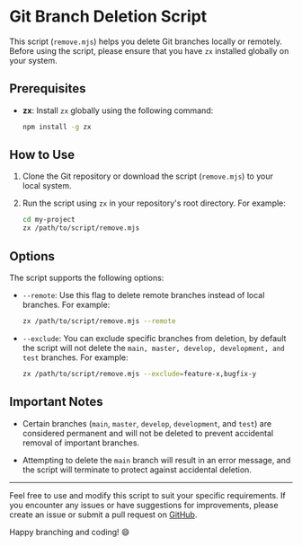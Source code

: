# Git Branch Deletion Script

This script (`remove.mjs`) helps you delete Git branches locally or remotely. Before using the script, please ensure that you have `zx` installed globally on your system.

## Prerequisites

- **zx**: Install `zx` globally using the following command:

   ```bash
   npm install -g zx
   ```

## How to Use

1. Clone the Git repository or download the script (`remove.mjs`) to your local system.

2. Run the script using `zx` in your repository's root directory. For example:

   ```bash
   cd my-project
   zx /path/to/script/remove.mjs
   ```

## Options

The script supports the following options:

- `--remote`: Use this flag to delete remote branches instead of local branches. For example:

  ```bash
  zx /path/to/script/remove.mjs --remote
  ```

- `--exclude`: You can exclude specific branches from deletion, by default the script will not delete the `main, master, develop, development, and test` branches. For example:

  ```bash
  zx /path/to/script/remove.mjs --exclude=feature-x,bugfix-y
  ```

## Important Notes

- Certain branches (`main`, `master`, `develop`, `development`, and `test`) are considered permanent and will not be deleted to prevent accidental removal of important branches.

- Attempting to delete the `main` branch will result in an error message, and the script will terminate to protect against accidental deletion.

---

Feel free to use and modify this script to suit your specific requirements. If you encounter any issues or have suggestions for improvements, please create an issue or submit a pull request on [GitHub](https://github.com/your-repo-url).

Happy branching and coding! 😄
